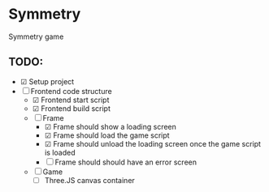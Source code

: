# Symmetry
Symmetry game

## TODO:
- &#x2611; Setup project
- &#x2610; Frontend code structure
    - &#x2611; Frontend start script
    - &#x2611; Frontend build script
    - &#x2610; Frame
        - &#x2611; Frame should show a loading screen
        - &#x2611; Frame should load the game script
        - &#x2611; Frame should unload the loading screen once the game script is loaded
        - &#x2610; Frame should should have an error screen
    - &#x2610; Game
        - &#x2610; Three.JS canvas container